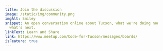 ```yaml
---
title: Join the discussion
image: /static/img/community.png
imgAlt: Smiley
snippet: An open conversation online about Tucson, what we're doing now, and
  what's next.
linkText: Learn and Share
link: https://www.meetup.com/Code-for-Tucson/messages/boards/
isFeature: true
---
```

